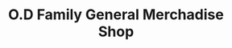 ---
title: "O.D Family General Merchadise Shop"
url: /ganta/o-d-family-general-merchadise-shop/
shop: convenience
---